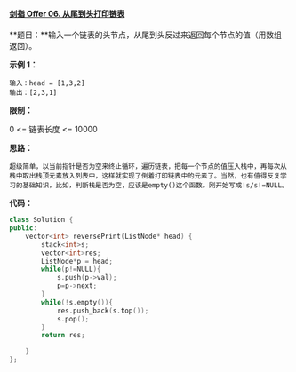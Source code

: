 #### [剑指 Offer 06. 从尾到头打印链表](https://leetcode-cn.com/problems/cong-wei-dao-tou-da-yin-lian-biao-lcof/)

**题目：**输入一个链表的头节点，从尾到头反过来返回每个节点的值（用数组返回）。

 

**示例 1：**

```
输入：head = [1,3,2]
输出：[2,3,1]
```

**限制：**

0 <= 链表长度 <= 10000

**思路：**

```
超级简单，以当前指针是否为空来终止循环，遍历链表，把每一个节点的值压入栈中，再每次从栈中取出栈顶元素放入列表中，这样就实现了倒着打印链表中的元素了。当然，也有值得反复学习的基础知识，比如，判断栈是否为空，应该是empty()这个函数。刚开始写成!s/s!=NULL。
```

**代码：**

```c++
class Solution {
public:
    vector<int> reversePrint(ListNode* head) {
        stack<int>s;
        vector<int>res;
        ListNode*p = head;
        while(p!=NULL){
            s.push(p->val);
            p=p->next;
        }
        while(!s.empty()){
            res.push_back(s.top());
            s.pop();
        }
        return res;

    }
};
```

